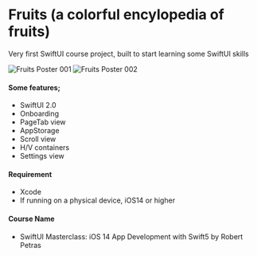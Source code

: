 # Fruits (a colorful encylopedia of fruits)
Very first SwiftUI course project, built to start learning some SwiftUI skills

![Fruits Poster 001](https://user-images.githubusercontent.com/36846931/95681800-7a79fd80-0bea-11eb-9c81-f6e0f11f7a2f.png)
![Fruits Poster 002](https://user-images.githubusercontent.com/36846931/95681802-7d74ee00-0bea-11eb-8c84-450b34c12bdd.png)

#### Some features;
- SwiftUI 2.0
- Onboarding
- PageTab view
- AppStorage
- Scroll view
- H/V containers
- Settings view

#### Requirement
- Xcode
- If running on a physical device, iOS14 or higher

#### Course Name
- SwiftUI Masterclass: iOS 14 App Development with Swift5 by Robert Petras
